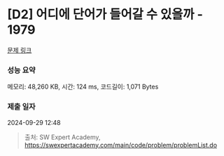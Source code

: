 # [D2] 어디에 단어가 들어갈 수 있을까 - 1979 

[문제 링크](https://swexpertacademy.com/main/code/problem/problemDetail.do?contestProbId=AV5PuPq6AaQDFAUq) 

### 성능 요약

메모리: 48,260 KB, 시간: 124 ms, 코드길이: 1,071 Bytes

### 제출 일자

2024-09-29 12:48



> 출처: SW Expert Academy, https://swexpertacademy.com/main/code/problem/problemList.do